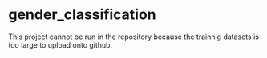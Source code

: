 # gender_classification
This project cannot be run in the repository because the trainnig datasets is too large to upload onto github.

